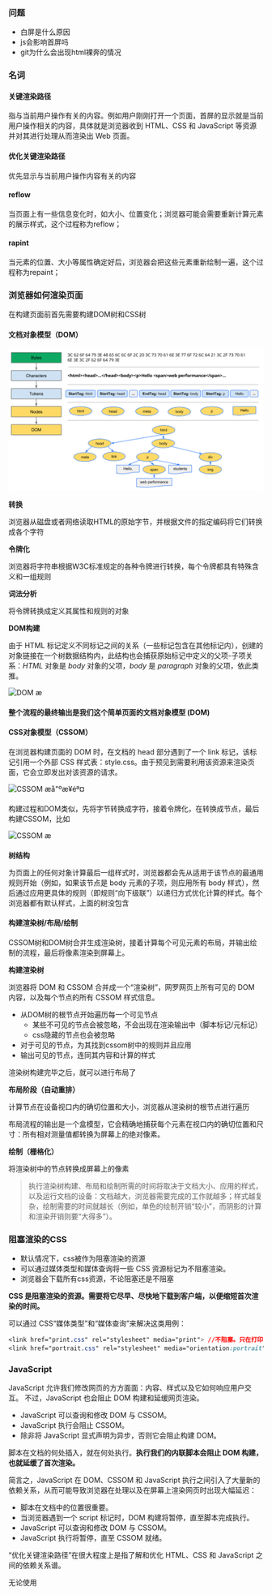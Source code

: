 ### 问题

- 白屏是什么原因
- js会影响首屏吗
- git为什么会出现html裸奔的情况

### 名词

#### 关键渲染路径

指与当前用户操作有关的内容。例如用户刚刚打开一个页面，首屏的显示就是当前用户操作相关的内容，具体就是浏览器收到 HTML、CSS 和 JavaScript 等资源并对其进行处理从而渲染出 Web 页面。

#### 优化关键渲染路径

优先显示与当前用户操作内容有关的内容

#### reflow

当页面上有一些信息变化时，如大小、位置变化；浏览器可能会需要重新计算元素的展示样式，这个过程称为reflow；

#### rapint

 当元素的位置、大小等属性确定好后，浏览器会把这些元素重新绘制一遍，这个过程称为repaint；

### 浏览器如何渲染页面

在构建页面前首先需要构建DOM树和CSS树

#### 文档对象模型（DOM）

![](浏览器渲染.assets/full-process.png)

**转换**

浏览器从磁盘或者网络读取HTML的原始字节，并根据文件的指定编码将它们转换成各个字符

**令牌化**

浏览器将字符串根据W3C标准规定的各种令牌进行转换，每个令牌都具有特殊含义和一组规则

**词法分析**

将令牌转换成定义其属性和规则的对象

**DOM构建**

由于 HTML 标记定义不同标记之间的关系（一些标记包含在其他标记内），创建的对象链接在一个树数据结构内，此结构也会捕获原始标记中定义的父项-子项关系：*HTML* 对象是 *body* 对象的父项，*body* 是 *paragraph* 对象的父项，依此类推。

![DOM æ ](https://developers.google.com/web/fundamentals/performance/critical-rendering-path/images/dom-tree.png)

**整个流程的最终输出是我们这个简单页面的文档对象模型 (DOM)**

#### CSS对象模型（CSSOM）

在浏览器构建页面的 DOM 时，在文档的 head 部分遇到了一个 link 标记，该标记引用一个外部 CSS 样式表：style.css。由于预见到需要利用该资源来渲染页面，它会立即发出对该资源的请求。

![CSSOM æå"ºæ­¥éª¤](https://developers.google.com/web/fundamentals/performance/critical-rendering-path/images/cssom-construction.png)

构建过程和DOM类似，先将字节转换成字符，接着令牌化，在转换成节点，最后构建CSSOM，比如

![CSSOM æ ](https://developers.google.com/web/fundamentals/performance/critical-rendering-path/images/cssom-tree.png)

**树结构**

为页面上的任何对象计算最后一组样式时，浏览器都会先从适用于该节点的最通用规则开始（例如，如果该节点是 body 元素的子项，则应用所有 body 样式），然后通过应用更具体的规则（即规则“向下级联”）以递归方式优化计算的样式。每个浏览器都有默认样式，上面的树没包含

#### 构建渲染树/布局/绘制

CSSOM树和DOM树合并生成渲染树，接着计算每个可见元素的布局，并输出绘制的流程，最后将像素渲染到屏幕上。

**构建渲染树**

浏览器将 DOM 和 CSSOM 合并成一个“渲染树”，网罗网页上所有可见的 DOM 内容，以及每个节点的所有 CSSOM 样式信息。

- 从DOM树的根节点开始遍历每一个可见节点
  - 某些不可见的节点会被忽略，不会出现在渲染输出中（脚本标记/元标记）
  - css隐藏的节点也会被忽略
- 对于可见的节点，为其找到cssom树中的规则并且应用
- 输出可见的节点，连同其内容和计算的样式

渲染树构建完毕之后，就可以进行布局了

**布局阶段（自动重排）**

计算节点在设备视口内的确切位置和大小，浏览器从渲染树的根节点进行遍历

布局流程的输出是一个盒模型，它会精确地捕获每个元素在视口内的确切位置和尺寸：所有相对测量值都转换为屏幕上的绝对像素。

**绘制（栅格化）**

将渲染树中的节点转换成屏幕上的像素

> 执行渲染树构建、布局和绘制所需的时间将取决于文档大小、应用的样式，以及运行文档的设备：文档越大，浏览器需要完成的工作就越多；样式越复杂，绘制需要的时间就越长（例如，单色的绘制开销“较小”，而阴影的计算和渲染开销则要“大得多”）。

### 阻塞渲染的CSS

- 默认情况下，css被作为阻塞渲染的资源
- 可以通过媒体类型和媒体查询将一些 CSS 资源标记为不阻塞渲染。
- 浏览器会下载所有css资源，不论阻塞还是不阻塞

**CSS 是阻塞渲染的资源。需要将它尽早、尽快地下载到客户端，以便缩短首次渲染的时间。**

可以通过 CSS“媒体类型”和“媒体查询”来解决这类用例：

```css
<link href="print.css" rel="stylesheet" media="print"> //不阻塞。只在打印时阻塞
<link href="portrait.css" rel="stylesheet" media="orientation:portrait"> //根据网页加载时设备的方向
```

### JavaScript

JavaScript 允许我们修改网页的方方面面：内容、样式以及它如何响应用户交互。 不过，JavaScript 也会阻止 DOM 构建和延缓网页渲染。

- JavaScript 可以查询和修改 DOM 与 CSSOM。
- JavaScript 执行会阻止 CSSOM。
- 除非将 JavaScript 显式声明为异步，否则它会阻止构建 DOM。

脚本在文档的何处插入，就在何处执行。**执行我们的内联脚本会阻止 DOM 构建，也就延缓了首次渲染。**

简言之，JavaScript 在 DOM、CSSOM 和 JavaScript 执行之间引入了大量新的依赖关系，从而可能导致浏览器在处理以及在屏幕上渲染网页时出现大幅延迟：

- 脚本在文档中的位置很重要。
- 当浏览器遇到一个 script 标记时，DOM 构建将暂停，直至脚本完成执行。
- JavaScript 可以查询和修改 DOM 与 CSSOM。
- JavaScript 执行将暂停，直至 CSSOM 就绪。

“优化关键渲染路径”在很大程度上是指了解和优化 HTML、CSS 和 JavaScript 之间的依赖关系谱。

无论使用 <script> 标记还是内联 JavaScript 代码段，浏览器都会先暂停并执行脚本，然后才会处理剩余文档。不过，**如果是外部 JavaScript 文件，浏览器必须停下来，等待从磁盘、缓存或远程服务器获取脚本，这就可能给关键渲染路径增加数十至数千毫秒的延迟。**

**可以将脚本标记为异步**



了解了相关流程，我们可以看看上面的问题了

请注意这句话

**如果 DOM 或 CSSOM 被修改，您只能再执行一遍以上所有步骤，以确定哪些像素需要在屏幕上进行重新渲染。**

在考虑一个问题，我们都知道，在解析html的时候，浏览器会发起文档中所有的请求，如果不阻塞，我们举个极端例子，如果因为一些特殊原因，css的请求刚好在布局以后回来，而巧的是，我们每个节点都分了一个css文件,那这就导致了我们的浏览器快要累死了，一直在重复同一个操作。所以css阻塞渲染是有必要的。

### 优化关键渲染路径

为尽快完成首次渲染，我们需要最大限度减小以下三种可变因素：

- 关键资源的数量。
- 关键路径长度。
- 关键字节的数量。

1. 对关键路径进行分析和特性描述：资源数、字节数、长度。
2. 最大限度减少关键资源的数量：删除它们，延迟它们的下载，将它们标记为异步等。
3. 优化关键字节数以缩短下载时间（往返次数）。
4. 优化其余关键资源的加载顺序：您需要尽早下载所有关键资产，以缩短关键路径长度。

### 总结

**消除阻塞渲染的 JavaScript 和 CSS**

要以最快速度完成首次渲染，需要最大限度减少网页上关键资源的数量并（尽可能）消除这些资源，最大限度减少下载的关键字节数，以及优化关键路径长度。

**优化 JavaScript 的使用**

默认情况下，JavaScript 资源会阻塞解析器，除非将其标记为 `async` 或通过专门的 JavaScript 代码段进行添加。阻塞解析器的 JavaScript 会强制浏览器等待 CSSOM 并暂停 DOM 的构建，继而大大延迟首次渲染的时间。

**首选使用异步 JavaScript 资源**

异步资源不会阻塞文档解析器，让浏览器能够避免在执行脚本之前受阻于 CSSOM。通常，如果脚本可以使用 `async` 属性，也就意味着它并非首次渲染所必需。可以考虑在首次渲染后异步加载脚本。

**延迟解析 JavaScript**

为了最大限度减少浏览器渲染网页的工作量，应延迟任何非必需的脚本（即对构建首次渲染的可见内容无关紧要的脚本）。

**避免运行时间长的 JavaScript**

运行时间长的 JavaScript 会阻止浏览器构建 DOM、CSSOM 以及渲染网页，所以任何对首次渲染无关紧要的初始化逻辑和功能都应延后执行。如果需要运行较长的初始化序列，请考虑将其拆分为若干阶段，以便浏览器可以间隔处理其他事件。

**优化 CSS 的使用**

CSS 是构建渲染树的必备元素，首次构建网页时，JavaScript 常常受阻于 CSS。确保将任何非必需的 CSS 都标记为非关键资源（例如打印和其他媒体查询），并应确保尽可能减少关键 CSS 的数量，以及尽可能缩短传送时间。

**将 CSS 置于文档 head 标签内**

尽早在 HTML 文档内指定所有 CSS 资源，以便浏览器尽早发现 `<link>` 标记并尽早发出 CSS 请求。

**避免使用 CSS import**

一个样式表可以使用 CSS import (`@import`) 指令从另一样式表文件导入规则。不过，应避免使用这些指令，因为它们会在关键路径中增加往返次数：只有在收到并解析完带有 `@import` 规则的 CSS 样式表之后，才会发现导入的 CSS 资源。

**内联阻塞渲染的 CSS**

为获得最佳性能，您可能会考虑将关键 CSS 直接内联到 HTML 文档内。这样做不会增加关键路径中的往返次数，并且如果实现得当，在只有 HTML 是阻塞渲染的资源时，可实现“一次往返”关键路径长度。

### 解决问题

白屏有可能是在等待css或者js资源， 

git 裸奔的情况就是因为css加载失败（一直没注意过，在看到这个问题去看了一下，果然是加载失败了），

### 参考

[https://developers.google.com/web/fundamentals/performance/critical-rendering-path](<https://developers.google.com/web/fundamentals/performance/critical-rendering-path/>)

